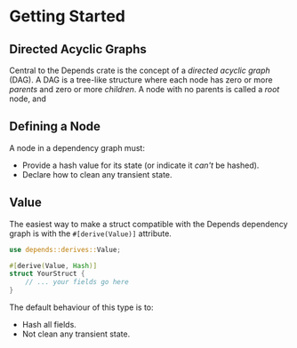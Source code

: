 # Getting Started

## Directed Acyclic Graphs

Central to the Depends crate is the concept of a _directed acyclic graph_ (DAG). A DAG is a tree-like structure where
each node has zero or more _parents_ and zero or more _children_. A node with no parents is called a _root_ node, and

## Defining a Node

A node in a dependency graph must:

- Provide a hash value for its state (or indicate it _can't_ be hashed).
- Declare how to clean any transient state.

## Value

The easiest way to make a struct compatible with the Depends dependency graph is with the `#[derive(Value)]`
attribute.

```rust
use depends::derives::Value;

#[derive(Value, Hash)]
struct YourStruct {
    // ... your fields go here
}
```

The default behaviour of this type is to:

- Hash all fields.
- Not clean any transient state.
